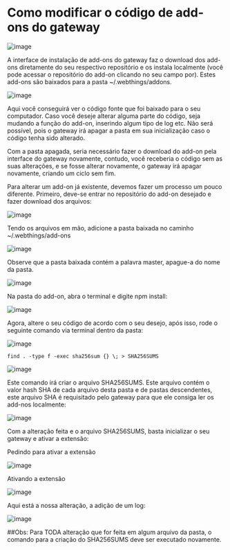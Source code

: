 # Como modificar o código de add-ons do gateway

![image](https://user-images.githubusercontent.com/56172744/150709761-6ad9737c-e14e-4291-88c0-e92e4c8b8ff9.png)

A interface de instalação de add-ons do gateway faz o download dos add-ons diretamente do seu respectivo repositório e os instala localmente (você pode acessar o repositório do add-on clicando no seu campo por). Estes add-ons são baixados para a pasta ~/.webthings/addons.

![image](https://user-images.githubusercontent.com/56172744/150709814-01956fba-ca1b-4e03-8af1-16e88ba7c185.png)

Aqui você conseguirá ver o código fonte que foi baixado para o seu computador. Caso você deseje alterar alguma parte do código, seja mudando a função do add-on, inserindo algum tipo de log etc. Não será possível, pois o gateway irá apagar a pasta em sua inicialização caso o código tenha sido alterado. 

Com a pasta apagada, seria necessário fazer o download do add-on pela interface do gateway novamente, contudo, você receberia o código sem as suas alterações, e se fosse alterar novamente, o gateway irá apagar novamente, criando um ciclo sem fim.

Para alterar um add-on já existente, devemos fazer um processo um pouco diferente. Primeiro, deve-se entrar no repositório do add-on desejado e fazer download dos arquivos:

![image](https://user-images.githubusercontent.com/56172744/150709885-896d1658-5287-4ebd-92a9-8f5b0d57df09.png)

Tendo os arquivos em mão, adicione a pasta baixada no caminho ~/.webthings/add-ons

![image](https://user-images.githubusercontent.com/56172744/150709944-119822d0-abe1-4d33-ba6d-ff7c59a2555c.png)

Observe que a pasta baixada contém a palavra master, apague-a do nome da pasta.

![image](https://user-images.githubusercontent.com/56172744/150709999-1fecd163-5f19-4f64-bd96-0dcb3e6a3745.png)

Na pasta do add-on, abra o terminal e digite npm install:

![image](https://user-images.githubusercontent.com/56172744/150710072-9447d77d-16e2-4328-ac0f-37534ef24481.png)

Agora, altere o seu código de acordo com o seu desejo, após isso, rode o seguinte comando via terminal dentro da pasta:

![image](https://user-images.githubusercontent.com/56172744/150710125-1de3b32a-783e-43f3-a818-4e1ef5e4c8a7.png)

`find . -type f -exec sha256sum {} \; > SHA256SUMS`

![image](https://user-images.githubusercontent.com/56172744/150710215-24dd5f2b-a146-4de2-92df-a8009f16b865.png)

Este comando irá criar o arquivo SHA256SUMS. Este arquivo contém o valor hash SHA de cada arquivo desta pasta e de pastas descendentes, este arquivo SHA é requisitado pelo gateway para que ele consiga ler os add-nos localmente:

![image](https://user-images.githubusercontent.com/56172744/150710237-787bf351-ab3e-4706-818c-40f77100c56b.png)

Com a alteração feita e o arquivo SHA256SUMS, basta inicializar o seu gateway e ativar a extensão:

Pedindo para ativar a extensão

![image](https://user-images.githubusercontent.com/56172744/150710553-30431ec7-0a93-49ee-ae64-7f072fce605a.png)

Ativando a extensão

![image](https://user-images.githubusercontent.com/56172744/150710585-7a27ce08-5940-4930-8447-ba63eaac9844.png)

Aqui está a nossa alteração, a adição de um log:

![image](https://user-images.githubusercontent.com/56172744/150710674-5640632c-3c09-4764-a316-6393680d5ce8.png)

##Obs: Para TODA alteração que for feita em algum arquivo da pasta, o comando para a criação do SHA256SUMS deve ser executado novamente.
